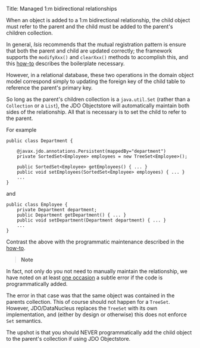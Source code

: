 Title: Managed 1:m bidirectional relationships

When an object is added to a 1:m bidirectional relationship, the child object must refer to the parent and the child must be added to the parent's children collection.

In general, *Isis* recommends that the mutual registration pattern is ensure that both the parent and child are updated correctly; the framework supports the `modifyXxx()` and `clearXxx()` methods to accomplish this, and this [how-to](../../../more-advanced-topics/how-to-04-060-How-to-set-up-and-maintain-bidirectional-relationships.html) describes the boilerplate necessary.  

However, in a relational database, these two operations in the domain object model correspond simply to updating the foreign key of the child table to reference the parent's primary key.

So long as the parent's children collection is a `java.util.Set` (rather than a `Collection` or a `List`), the JDO Objectstore will automatically maintain both sides of the relationship.  All that is necessary is to set the child to refer to the parent.
  
For example

    public class Department {

        @javax.jdo.annotations.Persistent(mappedBy="department")
        private SortedSet<Employee> employees = new TreeSet<Employee>();

        public SortedSet<Employee> getEmployees() { ... }
        public void setEmployees(SortedSet<Employee> employees) { ... }
        ...
    }

and

    public class Employee {
        private Department department;
        public Department getDepartment() { ... }
        public void setDepartment(Department department) { ... }
        ...
    }

Contrast the above with the programmatic maintenance described in the [how-to](../../../applib-guide/how-tos/how-to-04-060-How-to-set-up-and-maintain-bidirectional-relationships.html).

> **Note**
> 
In fact, not only do you not need to manually maintain the relationship, we have noted on at least [one occasion](http://markmail.org/message/agnwmzocvdfht32f) a subtle error if the code is programmatically added.
>
The error in that case was that the same object was contained in the parents collection.  This of course should not happen for a `TreeSet`.  However, JDO/DataNucleus replaces the `TreeSet` with its own implementation, and (either by design or otherwise) this does not enforce `Set` semantics.
>
The upshot is that you should NEVER programmatically add the child object to the parent's collection if using JDO Objectstore.

